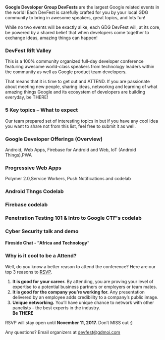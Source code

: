 **Google Developer Group DevFests** are the largest Google related events in the world! Each DevFest is carefully crafted for you by your local GDG community to bring in awesome speakers, great topics, and lots fun!

While no two events will be exactly alike, each GDG DevFest will, at its core, be powered by a shared belief that when developers come together to exchange ideas, amazing things can happen!

### DevFest Rift Valley
This is a 100% community organized full-day developer conference featuring awesome world-class speakers from technology leaders within the community as well as Google product team developers.

That means that it is time to get out and ATTEND. If you are passionate about meeting new people, sharing ideas, networkng and learning of what amazing things Google and its ecosystem of developers are building everyday, be THERE!

### 5 Key topics – What to expect
Our team prepared set of interesting topics in but if you have any cool idea you want to share not from this list, feel free to submit it as well.

### Google Developer Offerings (Overview)
Android, Web Apps, Firebase for Android and Web, IoT (Android Things),PWA

### Progressive Web Apps
Polymer 2.0,Service Workers, Push Notifications and codelab

### Android Thngs Codelab

### Firebase codelab

### Penetration Testing 101 & Intro to Google CTF's codelab

### Cyber Security talk and demo

#### Fireside Chat - "Africa and Technology"

### Why is it cool to be a Attend?

Well, do you know a better reason to attend the conference? Here are our top 3 reasons to [RSVP]((https://goo.gl/forms/5eZ5WWmbUORIQu1a2)).

1. **It is good for your career.** By attending, you are proving your level of expertise to a potential business partners or employers or team mates.
2. **It is good for the company you’re working for.** Any presentation delivered by an employee adds credibility to a company’s public image.
3. **Unique networking.** You’ll have unique chance to network with other panelists - the best experts in the industry. <br>
**Be THERE**

RSVP will stay open until **November 11, 2017.** Don’t MISS out :)

Any questions? Email organizers at [devfest@gdmoi.com](mailto:devfest.gdgmoi.com)
